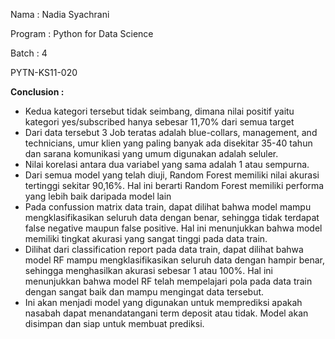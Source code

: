 Nama : Nadia Syachrani

Program : Python for Data Science

Batch : 4

PYTN-KS11-020

**Conclusion :**
* Kedua kategori tersebut tidak seimbang, dimana nilai positif yaitu kategori yes/subscribed hanya sebesar 11,70% dari semua target
* Dari data tersebut 3 Job teratas adalah blue-collars, management, and technicians, umur klien yang paling banyak ada disekitar 35-40 tahun dan sarana komunikasi yang umum digunakan adalah seluler.
* Nilai korelasi antara dua variabel yang sama adalah 1 atau sempurna.
* Dari semua model yang telah diuji, Random Forest memiliki nilai akurasi tertinggi sekitar 90,16%. Hal ini berarti Random Forest memiliki performa yang lebih baik daripada model lain
* Pada confussion matrix data train, dapat dilihat bahwa model mampu mengklasifikasikan seluruh data dengan benar, sehingga tidak terdapat false negative maupun false positive. Hal ini menunjukkan bahwa model memiliki tingkat akurasi yang sangat tinggi pada data train.
* Dilihat dari classification report pada data train, dapat dilihat bahwa model RF mampu mengklasifikasikan seluruh data dengan hampir benar, sehingga menghasilkan akurasi sebesar 1 atau 100%. Hal ini menunjukkan bahwa model RF telah mempelajari pola pada data train dengan sangat baik dan mampu mengingat data tersebut.
* Ini akan menjadi model yang digunakan untuk memprediksi apakah nasabah dapat menandatangani term deposit atau tidak. Model akan disimpan dan siap untuk membuat prediksi.
